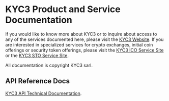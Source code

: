 # KYC3 Product and Service Documentation
If you would like to know more about KYC3 or to inquire about access to any of the services documented here, please visit the [KYC3 Website](https://kyc3.com). If you are interested in specialized services for crypto exchanges, initial coin offerings or security token offerings, please visit the [KYC3 ICO Service Site](https://ico.kyc3.com) or the [KYC3 STO Service Site](https://sto.kyc3.com). 

All documentation is copyright KYC3 sarl.

## API Reference Docs
[KYC3 API Technical Documentation](https://github.com/KYC3COM/documentation/blob/master/KYC3_API_v2.02.md "API Documentation").
